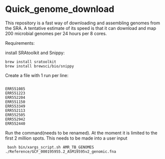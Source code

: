 # Quick_genome_download


 This repository is a fast way of downloading and assembling genomes from the SRA. A tentative estimate of its speed is that it can download and map 200 microbial genomes per 24 hours per 8 cores.

Requirements:

install SRAtoolkit and Snippy:

```
brew install sratoolkit
brew install brewsci/bio/snippy
```

Create a file with 1 run per line:

```

ERR551085
ERR551223
ERR552204
ERR551150
ERR553349
ERR552113
ERR552505
ERR552942
ERR552440

```

Run the command(needs to be renamed). At the moment it is limited to the first 2 million spots. This needs to be made into a user input

```
 bash bin/xargs_script.sh AMR_TB_GENOMES ./Reference/GCF_000195955.2_ASM19595v2_genomic.fna
```
